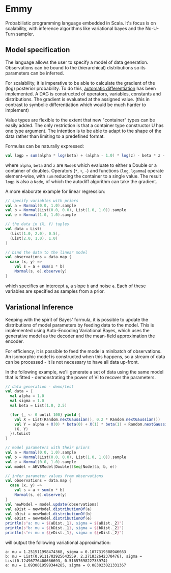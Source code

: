 # Emmy
Probabilistic programming language embedded in Scala.  It's focus is on
scalability, with inference algorithms like variational bayes and the No-U-Turn
sampler.

## Model specification
The language allows the user to specify a model of data generation.
Observations can be bound to the (hierarchical) distributions so its parameters
can be inferred.

For scalability, it is imperative to be able to calculate the gradient of the
(log) posterior probability.  To do this, [automatic
differentiation](https://en.wikipedia.org/wiki/Automatic_differentiation) has
been implemented.  A DAG is constructed of operators, variables, constants and
distributions.  The gradient is evaluated at the assigned value.  (this in
contrast to symbolic differentiation which would be much harder to implement)

Value types are flexible to the extent that new "container" types can be easily
added.  The only restriction is that a container type constructor U has one
type argument.  The intention is to be able to adapt to the shape of the data
rather than limiting to a predefined format.

Formulas can be naturally expressed:
```scala
val logp = sum(alpha * log(beta) + (alpha - 1.0) * log(z) - beta * z - lgamma(alpha))
```
where `alpha`, `beta` and `z` are `Node`s which evaluate to either a Double or
a container of doubles.  Operators (`*`, `+`, `-`) and functions (`log`,
`lgamma`) operate element-wise, with `sum` reducing the container to a single
value.  The result `logp` is also a `Node`, of which the autodiff algorithm can
take the gradient.

A more elaborate example for linear regression:
```scala
// specify variables with priors
val a = Normal(0.0, 1.0).sample
val b = Normal(List(0.0, 0.0), List(1.0, 1.0)).sample
val e = Normal(1.0, 1.0).sample

// the data in (X, Y) tuples
val data = List(
  (List(1.0, 2.0), 0.5),
  (List(2.0, 1.0), 1.0)
)

// bind the data to the linear model
val observations = data.map {
  case (x, y) =>
    val s = a + sum(x * b)
    Normal(s, e).observe(y)
}
```
which specifies an intercept `a`, a slope `b` and noise `e`.  Each of these variables are specified as samples from a prior.

## Variational Inference
Keeping with the spirit of Bayes' formula, it is possible to update the distributions of model parameters by feeding data to the model.  This is implemented using Auto-Encoding Variational Bayes, which uses the generative model as the decoder and the mean-field approximation the encoder.

For efficiency, it is possible to feed the model a minibatch of observations.  An isomorphic model is constructed when this happens, so a stream of data can be processed - it is not necessary to have all data up-front.

In the following example, we'll generate a set of data using the same model that is fitted - demonstrating the power of VI to recover the parameters.
```scala
// data generation - demo/test
val data = {
  val alpha = 1.0
  val sigma = 1.0
  val beta = List(1.0, 2.5)

  (for {_ <- 0 until 100} yield {
    val X = List(Random.nextGaussian(), 0.2 * Random.nextGaussian())
    val Y = alpha + X(0) * beta(0) + X(1) * beta(1) + Random.nextGaussian() * sigma
    (X, Y)
  }).toList
}

// model parameters with their priors
val a = Normal(0.0, 1.0).sample
val b = Normal(List(0.0, 0.0), List(1.0, 1.0)).sample
val e = Normal(0.0, 1.0).sample
val model = AEVBModel[Double](Seq[Node](a, b, e))

// infer parameter values from observations
val observations = data.map {
  case (x, y) =>
    val s = a + sum(x * b)
    Normal(s, e).observe(y)
}
val newModel = model.update(observations)
val aDist = newModel.distributionOf(a)
val bDist = newModel.distributionOf(b)
val eDist = newModel.distributionOf(e)
println(s"a: mu = ${aDist._1}, sigma = ${aDist._2}")
println(s"b: mu = ${bDist._1}, sigma = ${bDist._2}")
println(s"e: mu = ${eDist._1}, sigma = ${eDist._2}")
```
will output the following variational approximation:
```
a: mu = 1.251511998474368, sigma = 0.1077319388946663
b: mu = List(0.9111702925643559, 2.271832642370476), sigma = List(0.12496776400666693, 0.5165769822733974)
e: mu = 1.0930019599344285, sigma = 0.083023021331367
```
